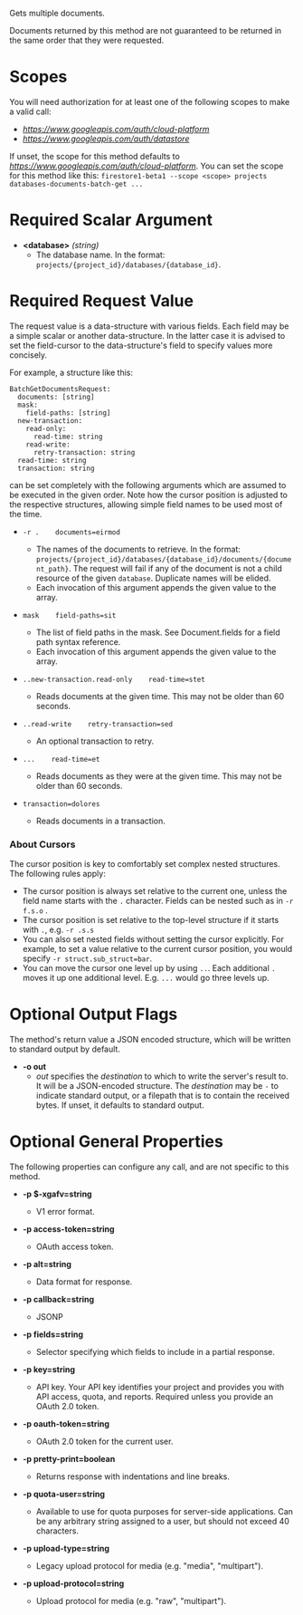 Gets multiple documents.

Documents returned by this method are not guaranteed to be returned in the
same order that they were requested.
# Scopes

You will need authorization for at least one of the following scopes to make a valid call:

* *https://www.googleapis.com/auth/cloud-platform*
* *https://www.googleapis.com/auth/datastore*

If unset, the scope for this method defaults to *https://www.googleapis.com/auth/cloud-platform*.
You can set the scope for this method like this: `firestore1-beta1 --scope <scope> projects databases-documents-batch-get ...`
# Required Scalar Argument
* **&lt;database&gt;** *(string)*
    - The database name. In the format:
        `projects/{project_id}/databases/{database_id}`.
# Required Request Value

The request value is a data-structure with various fields. Each field may be a simple scalar or another data-structure.
In the latter case it is advised to set the field-cursor to the data-structure's field to specify values more concisely.

For example, a structure like this:
```
BatchGetDocumentsRequest:
  documents: [string]
  mask:
    field-paths: [string]
  new-transaction:
    read-only:
      read-time: string
    read-write:
      retry-transaction: string
  read-time: string
  transaction: string

```

can be set completely with the following arguments which are assumed to be executed in the given order. Note how the cursor position is adjusted to the respective structures, allowing simple field names to be used most of the time.

* `-r .    documents=eirmod`
    - The names of the documents to retrieve. In the format:
        `projects/{project_id}/databases/{database_id}/documents/{document_path}`.
        The request will fail if any of the document is not a child resource of the
        given `database`. Duplicate names will be elided.
    - Each invocation of this argument appends the given value to the array.
* `mask    field-paths=sit`
    - The list of field paths in the mask. See Document.fields for a field
        path syntax reference.
    - Each invocation of this argument appends the given value to the array.

* `..new-transaction.read-only    read-time=stet`
    - Reads documents at the given time.
        This may not be older than 60 seconds.

* `..read-write    retry-transaction=sed`
    - An optional transaction to retry.


* `...    read-time=et`
    - Reads documents as they were at the given time.
        This may not be older than 60 seconds.
* `transaction=dolores`
    - Reads documents in a transaction.


### About Cursors

The cursor position is key to comfortably set complex nested structures. The following rules apply:

* The cursor position is always set relative to the current one, unless the field name starts with the `.` character. Fields can be nested such as in `-r f.s.o` .
* The cursor position is set relative to the top-level structure if it starts with `.`, e.g. `-r .s.s`
* You can also set nested fields without setting the cursor explicitly. For example, to set a value relative to the current cursor position, you would specify `-r struct.sub_struct=bar`.
* You can move the cursor one level up by using `..`. Each additional `.` moves it up one additional level. E.g. `...` would go three levels up.


# Optional Output Flags

The method's return value a JSON encoded structure, which will be written to standard output by default.

* **-o out**
    - *out* specifies the *destination* to which to write the server's result to.
      It will be a JSON-encoded structure.
      The *destination* may be `-` to indicate standard output, or a filepath that is to contain the received bytes.
      If unset, it defaults to standard output.
# Optional General Properties

The following properties can configure any call, and are not specific to this method.

* **-p $-xgafv=string**
    - V1 error format.

* **-p access-token=string**
    - OAuth access token.

* **-p alt=string**
    - Data format for response.

* **-p callback=string**
    - JSONP

* **-p fields=string**
    - Selector specifying which fields to include in a partial response.

* **-p key=string**
    - API key. Your API key identifies your project and provides you with API access, quota, and reports. Required unless you provide an OAuth 2.0 token.

* **-p oauth-token=string**
    - OAuth 2.0 token for the current user.

* **-p pretty-print=boolean**
    - Returns response with indentations and line breaks.

* **-p quota-user=string**
    - Available to use for quota purposes for server-side applications. Can be any arbitrary string assigned to a user, but should not exceed 40 characters.

* **-p upload-type=string**
    - Legacy upload protocol for media (e.g. &#34;media&#34;, &#34;multipart&#34;).

* **-p upload-protocol=string**
    - Upload protocol for media (e.g. &#34;raw&#34;, &#34;multipart&#34;).

